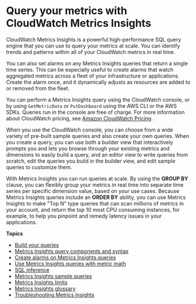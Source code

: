 # Query your metrics with CloudWatch Metrics Insights<a name="query_with_cloudwatch-metrics-insights"></a>

CloudWatch Metrics Insights is a powerful high\-performance SQL query engine that you can use to query your metrics at scale\. You can identify trends and patterns within all of your CloudWatch metrics in real time\.

You can also set alarms on any Metrics Insights queries that return a single time series\. This can be especially useful to create alarms that watch aggregated metrics across a fleet of your infrastructure or applications\. Create the alarm once, and it dynamically adjusts as resources are added to or removed from the fleet\.

You can perform a Metrics Insights query using the CloudWatch console, or by using `GetMetricData` or `PutDashboard` using the AWS CLI or the AWS SDKs\. Queries run in the console are free of charge\. For more information about CloudWatch pricing, see [Amazon CloudWatch Pricing](https://aws.amazon.com/cloudwatch/pricing/)\.

When you use the CloudWatch console, you can choose from a wide variety of pre\-built sample queries and also create your own queries\. When you create a query, you can use both a builder view that interactively prompts you and lets you browse through your existing metrics and dimensions to easily build a query, and an editor view to write queries from scratch, edit the queries you build in the builder view, and edit sample queries to customize them\.

With Metrics Insights you can run queries at scale\. By using the **GROUP BY** clause, you can flexibly group your metrics in real time into separate time series per specific dimension value, based on your use cases\. Because Metrics Insights queries include an **ORDER BY** ability, you can use Metrics Insights to make "Top N" type queries that can scan millions of metrics in your account, and return the top 10 most CPU consuming instances, for example, to help you pinpoint and remedy latency issues in your applications\.

**Topics**
+ [Build your queries](cloudwatch-metrics-insights-buildquery.md)
+ [Metrics Insights query components and syntax](cloudwatch-metrics-insights-querylanguage.md)
+ [Create alarms on Metrics Insights queries](cloudwatch-metrics-insights-alarms.md)
+ [Use Metrics Insights queries with metric math](cloudwatch-metrics-insights-math.md)
+ [SQL inference](cloudwatch-metrics-insights-inference.md)
+ [Metrics Insights sample queries](cloudwatch-metrics-insights-queryexamples.md)
+ [Metrics Insights limits](cloudwatch-metrics-insights-limits.md)
+ [Metrics Insights glossary](cloudwatch-metrics-insights-glossary.md)
+ [Troubleshooting Metrics Insights](cloudwatch-metrics-insights-troubleshooting.md)